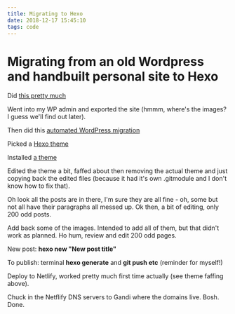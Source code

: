 ```yaml
---
title: Migrating to Hexo
date: 2018-12-17 15:45:10
tags: code
---
```

Migrating from an old Wordpress and handbuilt personal site to Hexo
===

Did [this pretty much](https://www.netlify.com/blog/2015/10/26/a-step-by-step-guide-hexo-on-netlify/)

Went into my WP admin and exported the site (hmmm, where's the images? I guess we'll find out later).

Then did this [automated WordPress migration](https://hexo.io/docs/migration.html#WordPress)

Picked a [Hexo theme](https://hexo.io/themes/)

Installed [a theme](https://github.com/sergodeeva/cactus-white#install)

Edited the theme a bit, faffed about then removing the actual theme and just copying back the edited files (because it had it's own .gitmodule and I don't know how to fix that).

Oh look all the posts are in there, I'm sure they are all fine - oh, some but not all have their paragraphs all messed up. Ok then, a bit of editing, only 200 odd posts.

Add back some of the images. Intended to add all of them, but that didn't work as planned. Ho hum, review and edit 200 odd pages.

New post: **hexo new "New post title"**

To publish: terminal **hexo generate** and **git push etc** (reminder for myself!)

Deploy to Netlify, worked pretty much first time actually (see theme faffing above).

Chuck in the Netflify DNS servers to Gandi where the domains live. Bosh. Done.
